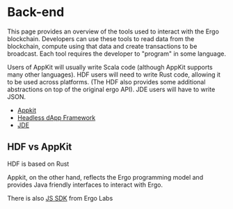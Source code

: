 # Back-end

This page provides an overview of the tools used to interact with the Ergo blockchain. Developers can use these tools to read data from the blockchain, compute using that data and create transactions to be broadcast. Each tool requires the developer to "program" in some language.

Users of AppKit will usually write Scala code (although AppKit supports many other languages). HDF users will need to write Rust code, allowing it to be used across platforms. (The HDF also provides some additional abstractions on top of the original ergo API). JDE users will have to write JSON.

- [Appkit](appkit.md)
- [Headless dApp Framework](headless.md)
- [JDE](jde.md)

## HDF vs AppKit

HDF is based on Rust

Appkit, on the other hand, reflects the Ergo programming model and provides Java friendly interfaces to interact with Ergo.

There is also [JS SDK](https://github.com/ergolabs/ergo-dex-sdk-js) from Ergo Labs 
